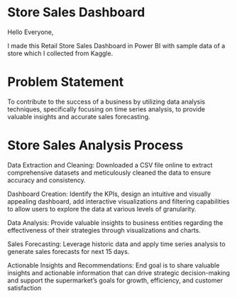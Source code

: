 # Store Sales Dashboard
Hello Everyone,

I made this Retail Store Sales Dashboard in Power BI with sample data of a store which I collected from Kaggle.

# Problem Statement
To contribute to the success of a business by utilizing data analysis techniques, specifically
focusing on time series analysis, to provide valuable insights and accurate sales forecasting.

# Store Sales Analysis Process
Data Extraction and Cleaning: Downloaded a CSV file online to extract comprehensive datasets and
meticulously cleaned the data to ensure accuracy and consistency.

Dashboard Creation: Identify the KPIs, design an intuitive and visually appealing dashboard, add
interactive visualizations and filtering capabilities to allow users to explore the data at various levels of
granularity.

Data Analysis: Provide valuable insights to business entities regarding the effectiveness of their
strategies through visualizations and charts.

Sales Forecasting: Leverage historic data and apply time series analysis to generate sales forecasts for
next 15 days.

Actionable Insights and Recommendations: End goal is to share valuable insights and actionable
information that can drive strategic decision-making and support the supermarket’s goals for growth,
efficiency, and customer satisfaction
